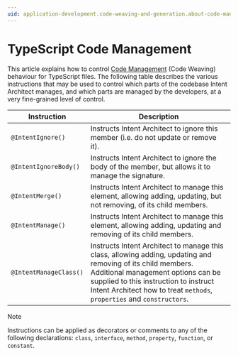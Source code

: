 ```yaml
---
uid: application-development.code-weaving-and-generation.about-code-management-typescript
---
```

# TypeScript Code Management

This article explains how to control [Code Management](xref:application-development.code-weaving-and-generation.code-management) (Code Weaving) behaviour for TypeScript files. The following table describes the various instructions that may be used to control which parts of the codebase Intent Architect manages, and which parts are managed by the developers, at a very fine-grained level of control.

| Instruction | Description                                                                                                                                                                    |
|------------|--------------------------------------------------------------------------------------------------------------------------------------------------------------------------------|
| `@IntentIgnore()`    | Instructs Intent Architect to ignore this member (i.e. do not update or remove it). |
| `@IntentIgnoreBody()`    | Instructs Intent Architect to ignore the body of the member, but allows it to manage the signature. |
| `@IntentMerge()`   | Instructs Intent Architect to manage this element, allowing adding, updating, but not removing, of its child members. |
| `@IntentManage()`   | Instructs Intent Architect to manage this element, allowing adding, updating and removing of its child members. |
| `@IntentManageClass()`   | Instructs Intent Architect to manage this class, allowing adding, updating and removing of its child members. Additional management options can be supplied to this instruction to instruct Intent Architect how to treat `methods`, `properties` and `constructors`. |

> [!NOTE]
> Instructions can be applied as decorators or comments to any of the following declarations: `class`, `interface`, `method`, `property`, `function`, or `constant`.